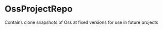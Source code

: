 OssProjectRepo
==============

Contains clone snapshots of Oss at fixed versions for use in future projects